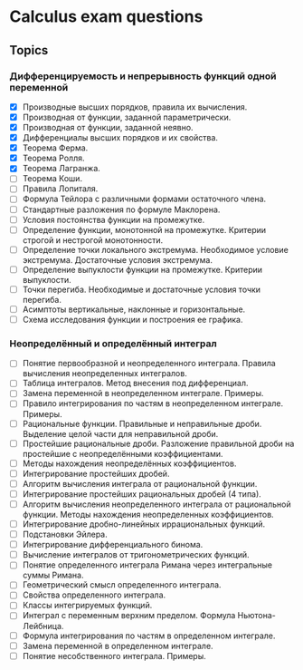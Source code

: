 # Calculus exam questions

## Topics
### Дифференцируемость и непрерывность функций одной переменной
     
 - [X] Производные высших порядков, правила их вычисления. 
 - [X] Производная от функции, заданной параметрически. 
 - [X] Производная от функции, заданной неявно. 
 - [X] Дифференциалы высших порядков и их свойства. 
 - [X] Теорема Ферма. 
 - [X] Теорема Ролля. 
 - [X] Теорема Лагранжа. 
 - [ ] Теорема Коши. 
 - [ ] Правила Лопиталя. 
 - [ ] Формула Тейлора с различными формами остаточного члена. 
 - [ ] Стандартные разложения по формуле Маклорена. 
 - [ ] Условия постоянства функции на промежутке. 
 - [ ] Определение функции, монотонной на промежутке. Критерии строгой и нестрогой монотонности. 
 - [ ] Определение точки локального экстремума. Необходимое условие экстремума. Достаточные условия экстремума. 
 - [ ] Определение выпуклости функции на промежутке. Критерии выпуклости. 
 - [ ] Точки перегиба. Необходимые и достаточные условия точки перегиба. 
 - [ ] Асимптоты вертикальные, наклонные и горизонтальные. 
 - [ ] Схема исследования функции и построения ее графика.
     
### Неопределённый и определённый интеграл 

 - [ ] Понятие первообразной и неопределенного интеграла. Правила вычисления неопределенных интегралов. 
 - [ ] Таблица интегралов. Метод внесения под дифференциал. 
 - [ ] Замена переменной в неопределенном интеграле. Примеры. 
 - [ ] Правило интегрирования по частям в неопределенном интеграле. Примеры. 
 - [ ] Рациональные функции. Правильные и неправильные дроби. Выделение целой части для неправильной дроби. 
 - [ ] Простейшие рациональные дроби. Разложение правильной дроби на простейшие с неопределёнными коэффициентами. 
 - [ ] Методы нахождения неопределённых коэффициентов. 
 - [ ] Интегрирование простейших дробей. 
 - [ ] Алгоритм вычисления интеграла от рациональной функции. 
 - [ ] Интегрирование простейших рациональных дробей (4 типа). 
 - [ ] Алгоритм вычисления неопределенного интеграла от рациональной функции. Методы нахождения неопределенных коэффициентов.
 - [ ] Интегрирование дробно-линейных иррациональных функций. 
 - [ ] Подстановки Эйлера. 
 - [ ] Интегрирование дифференциального бинома. 
 - [ ] Вычисление интегралов от тригонометрических функций. 
 - [ ] Понятие определенного интеграла Римана через интегральные суммы Римана. 
 - [ ] Геометрический смысл определенного интеграла. 
 - [ ] Свойства определенного интеграла. 
 - [ ] Классы интегрируемых функций. 
 - [ ] Интеграл с переменным верхним пределом. Формула Ньютона-Лейбница. 
 - [ ] Формула интегрирования по частям в определенном интеграле. 
 - [ ] Замена переменной в определенном интеграле. 
 - [ ] Понятие несобственного интеграла. Примеры.
